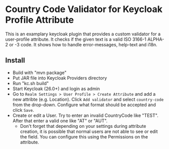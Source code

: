 # Country Code Validator for Keycloak Profile Attribute

This is an examplary keycloak plugin that provides a custom validator for a user-profile attribute. It checks if the given text is a valid ISO 3166-1 ALPHA-2 or -3 code. It shows how to handle error-messages, help-text and i18n.

## Install

* Build with "mvn package"
* Put JAR file into Keycloak Providers directory
* Run "kc.sh build"
* Start Keycloak (26.0+) and login as admin
* Go to `Realm Settings > User Profile > Create Attribute` and add a new attribte (e.g. Location).
  Click `Add validator` and select `country-code` from the drop-down. Configure what format should be accepted and click `Save`.
* Create or edit a User. Try to enter an invalid CountryCode like "TEST". After that enter a valid one like "AT" or "AUT".
  * Don't forget that depending on your settings during attribute creation, it is possible that normal users are not able to see or edit the field. You can configure this using the Permissions on the attribute.
